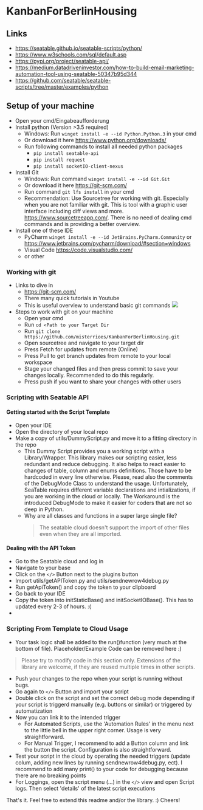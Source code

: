 # KanbanForBerlinHousing

## Links
- https://seatable.github.io/seatable-scripts/python/
- https://www.w3schools.com/sql/default.asp
- https://pypi.org/project/seatable-api/
- https://medium.datadriveninvestor.com/how-to-build-email-marketing-automation-tool-using-seatable-50347b95d344
- https://github.com/seatable/seatable-scripts/tree/master/examples/python


## Setup of your machine
- Open your cmd/Eingabeaufforderung
- Install python (Version >3.5 required)
    - Windows: Run ```winget install -e --id Python.Python.3``` in your cmd
    - Or download it here https://www.python.org/downloads/
    - Run following commands to install all needed python packages
        - ```pip install seatable-api```
        - ```pip install request```
        - ```pip install socketIO-client-nexus```
- Install Git
    - Windows: Run command ```winget install -e --id Git.Git```
    - Or download it here https://git-scm.com/
    - Run command ```git lfs install``` in your cmd
    - Recommendation: Use Sourcetree for working with git. Especially when you are not familiar with git. This is tool with a graphic user interface including diff views and more. https://www.sourcetreeapp.com/. There is no need of dealing cmd commands and is providing a better overview. 
- Install one of these IDE
    - PyCharm ```winget install -e --id JetBrains.PyCharm.Community``` or https://www.jetbrains.com/pycharm/download/#section=windows
    - Visual Code https://code.visualstudio.com/
    - or other

### Working with git
- Links to dive in
    - https://git-scm.com/
    - There many quick tutorials in Youtube
    - This is useful overview to understand basic git commands ![](https://pbs.twimg.com/media/EKw-jzoUYAA-9WS.jpg)
- Steps to work with git on your machine
    - Open your cmd
    - Run ```cd <Path to your Target Dir```
    - Run ```git clone https://github.com/misterrioes/KanbanForBerlinHousing.git```
    - Open sourcetree and navigate to your target dir
    - Press Fetch for updates from remote (Online)
    - Press Pull to get branch updates from remote to your local workspace
    - Stage your changed files and then press commit to save your changes locally. Recommended to do this regularly.
    - Press push if you want to share your changes with other users

### Scripting with Seatable API
#### Getting started with the Script Template
- Open your IDE
- Open the directory of your local repo
- Make a copy of utils/DummyScript.py and move it to a fitting directory in the repo
  - This Dummy Script provides you a working script with a Library/Wrapper. This library makes our scripting easier, less redundant and reduce debugging. 
    It also helps to react easier to changes of table, column and enums definitions. Those have to be hardcoded in every line otherwise. 
    Please, read also the comments of the DebugMode Class to understand the usage. Unfortunately, SeaTable requires different variable declarations and intializations, if you are working in the cloud or locally. The Workaround is the introduced DebugMode to make it easier for coders that are not so deep in Python.
  - Why are all classes and functions in a super large single file? 
     > The seatable cloud doesn't support the import of other files even when they are all imported. 
    
#### Dealing with the API Token
- Go to the Seatable cloud and log in
- Navigate to your base
- Click on the ```</>``` Button next to the plugins button
- Import utils/getAPIToken.py and utils/sendnewrow4debug.py
- Run getApiToken() and copy the token to your clipboard
- Go back to your IDE
- Copy the token into initStaticBase() and initSocketIOBase(). This has to updated every 2-3 of hours. :(
- 
### Scripting From Template to Cloud Usage
- Your task logic shall be added to the run()function (very much at the bottom of file). Placeholder/Example Code can be removed here :) 
> Please try to modify code in this section only. Extensions of the library are welcome, if they are reused multiple times in other scripts.
- Push your changes to the repo when your script is running without bugs.
- Go again to ```</>``` Button and import your script
- Double click on the script and set the correct debug mode depending if your script is triggerd manually (e.g. buttons or similar) or triggered by automatization
- Now you can link it to the intended trigger
    - For Automated Scripts, use the 'Automation Rules' in the menu next to the little bell in the upper right corner. Usage is very straightforward.
    - For Manual Trigger, I recommend to add a Button column and link the button the script. Configuration is also straightforward.
- Test your script in the cloud by operating the needed triggers (update colum, adding new lines by running sendnewrow4debug.py, ect). I recommend to add many print() to your code for debugging because there are no breaking points
- For Loggings, open the script menu (...) in the ```</>``` view and open Script logs. Then select 'details' of the latest script executions

That's it. Feel free to extend this readme and/or the library. :) Cheers!
